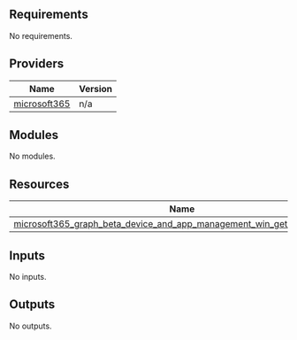 <!-- BEGIN_TF_DOCS -->
## Requirements

No requirements.

## Providers

| Name | Version |
|------|---------|
| <a name="provider_microsoft365"></a> [microsoft365](#provider_microsoft365) | n/a |

## Modules

No modules.

## Resources

| Name | Type |
|------|------|
| [microsoft365_graph_beta_device_and_app_management_win_get_app.whatsapp](https://registry.terraform.io/providers/hashicorp/microsoft365/latest/docs/resources/graph_beta_device_and_app_management_win_get_app) | resource |

## Inputs

No inputs.

## Outputs

No outputs.
<!-- END_TF_DOCS -->